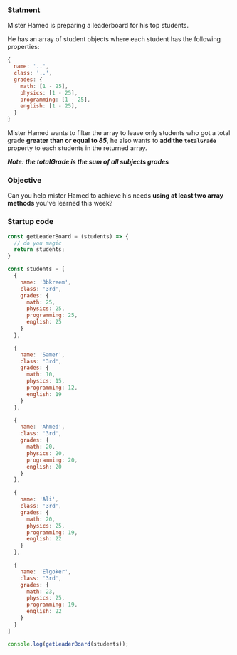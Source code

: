 ### Statment
Mister Hamed is preparing a leaderboard for his top students.

He has an array of student objects where each student has the following properties:

```js
{
  name: '..',
  class: '..',
  grades: {
    math: [1 - 25],
    physics: [1 - 25],
    programming: [1 - 25],
    english: [1 - 25],
  }
}
```

Mister Hamed wants to filter the array to leave only students who got a total grade **greater than or equal to _85_**, he also wants to **add the `totalGrade`** property to each students in the returned array.

_**Note: the totalGrade is the sum of all subjects grades**_

### Objective
Can you help mister Hamed to achieve his needs **using at least two array methods** you've learned this week?

### Startup code
```js
const getLeaderBoard = (students) => {
  // do you magic
  return students;
}

const students = [
  {
    name: '3bkreem',
    class: '3rd',
    grades: {
      math: 25,
      physics: 25,
      programming: 25,
      english: 25
    }
  },

  {
    name: 'Samer',
    class: '3rd',
    grades: {
      math: 10,
      physics: 15,
      programming: 12,
      english: 19
    }
  },

  {
    name: 'Ahmed',
    class: '3rd',
    grades: {
      math: 20,
      physics: 20,
      programming: 20,
      english: 20
    }
  },

  {
    name: 'Ali',
    class: '3rd',
    grades: {
      math: 20,
      physics: 25,
      programming: 19,
      english: 22
    }
  },

  {
    name: 'Elgoker',
    class: '3rd',
    grades: {
      math: 23,
      physics: 25,
      programming: 19,
      english: 22
    }
  }
]

console.log(getLeaderBoard(students));
```
